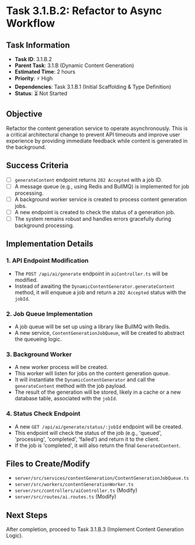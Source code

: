 # Task 3.1.B.2: Refactor to Async Workflow

## **Task Information**
- **Task ID**: 3.1.B.2
- **Parent Task**: 3.1.B (Dynamic Content Generation)
- **Estimated Time**: 2 hours
- **Priority**: ⚡ High
- **Dependencies**: Task 3.1.B.1 (Initial Scaffolding & Type Definition)
- **Status**: ⏳ Not Started

## **Objective**
Refactor the content generation service to operate asynchronously. This is a critical architectural change to prevent API timeouts and improve user experience by providing immediate feedback while content is generated in the background.

## **Success Criteria**
- [ ] `generateContent` endpoint returns `202 Accepted` with a job ID.
- [ ] A message queue (e.g., using Redis and BullMQ) is implemented for job processing.
- [ ] A background worker service is created to process content generation jobs.
- [ ] A new endpoint is created to check the status of a generation job.
- [ ] The system remains robust and handles errors gracefully during background processing.

## **Implementation Details**

### **1. API Endpoint Modification**
- The `POST /api/ai/generate` endpoint in `aiController.ts` will be modified.
- Instead of awaiting the `DynamicContentGenerator.generateContent` method, it will enqueue a job and return a `202 Accepted` status with the `jobId`.

### **2. Job Queue Implementation**
- A job queue will be set up using a library like BullMQ with Redis.
- A new service, `ContentGenerationJobQueue`, will be created to abstract the queueing logic.

### **3. Background Worker**
- A new worker process will be created.
- This worker will listen for jobs on the content generation queue.
- It will instantiate the `DynamicContentGenerator` and call the `generateContent` method with the job payload.
- The result of the generation will be stored, likely in a cache or a new database table, associated with the `jobId`.

### **4. Status Check Endpoint**
- A new `GET /api/ai/generate/status/:jobId` endpoint will be created.
- This endpoint will check the status of the job (e.g., 'queued', 'processing', 'completed', 'failed') and return it to the client.
- If the job is 'completed', it will also return the final `GeneratedContent`.

## **Files to Create/Modify**
- `server/src/services/contentGeneration/ContentGenerationJobQueue.ts`
- `server/src/workers/contentGenerationWorker.ts`
- `server/src/controllers/aiController.ts` (Modify)
- `server/src/routes/ai.routes.ts` (Modify)

## **Next Steps**
After completion, proceed to Task 3.1.B.3 (Implement Content Generation Logic).
